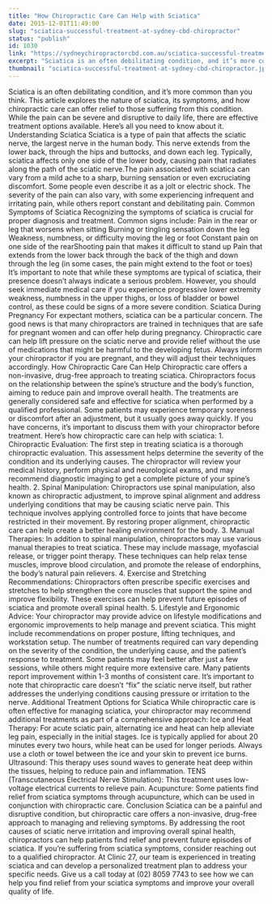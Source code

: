 ```yaml
---
title: "How Chiropractic Care Can Help with Sciatica"
date: 2015-12-01T11:49:00
slug: "sciatica-successful-treatment-at-sydney-cbd-chiropractor"
status: "publish"
id: 1030
link: "https://sydneychiropractorcbd.com.au/sciatica-successful-treatment-at-sydney-cbd-chiropractor/"
excerpt: "Sciatica is an often debilitating condition, and it’s more common than you think. This article explores the nature of sciatica, its symptoms, and how chiropractic care can offer relief to those suffering from this condition. While the pain can be severe and disruptive to daily life, there are effective treatment options available. Here’s all you [&hellip;]"
thumbnail: "sciatica-successful-treatment-at-sydney-cbd-chiropractor.jpg"
---
```


Sciatica is an often debilitating condition, and it’s more common than you think. This article explores the nature of sciatica, its symptoms, and how chiropractic care can offer relief to those suffering from this condition. While the pain can be severe and disruptive to daily life, there are effective treatment options available. Here’s all you need to know about it. Understanding Sciatica Sciatica is a type of pain that affects the sciatic nerve, the largest nerve in the human body. This nerve extends from the lower back, through the hips and buttocks, and down each leg. Typically, sciatica affects only one side of the lower body, causing pain that radiates along the path of the sciatic nerve.The pain associated with sciatica can vary from a mild ache to a sharp, burning sensation or even excruciating discomfort. Some people even describe it as a jolt or electric shock. The severity of the pain can also vary, with some experiencing infrequent and irritating pain, while others report constant and debilitating pain. Common Symptoms of Sciatica Recognizing the symptoms of sciatica is crucial for proper diagnosis and treatment. Common signs include: Pain in the rear or leg that worsens when sitting Burning or tingling sensation down the leg Weakness, numbness, or difficulty moving the leg or foot Constant pain on one side of the rearShooting pain that makes it difficult to stand up Pain that extends from the lower back through the back of the thigh and down through the leg (in some cases, the pain might extend to the foot or toes) It&#8217;s important to note that while these symptoms are typical of sciatica, their presence doesn&#8217;t always indicate a serious problem. However, you should seek immediate medical care if you experience progressive lower extremity weakness, numbness in the upper thighs, or loss of bladder or bowel control, as these could be signs of a more severe condition. Sciatica During Pregnancy For expectant mothers, sciatica can be a particular concern. The good news is that many chiropractors are trained in techniques that are safe for pregnant women and can offer help during pregnancy. Chiropractic care can help lift pressure on the sciatic nerve and provide relief without the use of medications that might be harmful to the developing fetus. Always inform your chiropractor if you are pregnant, and they will adjust their techniques accordingly. How Chiropractic Care Can Help Chiropractic care offers a non-invasive, drug-free approach to treating sciatica. Chiropractors focus on the relationship between the spine&#8217;s structure and the body&#8217;s function, aiming to reduce pain and improve overall health. The treatments are generally considered safe and effective for sciatica when performed by a qualified professional. Some patients may experience temporary soreness or discomfort after an adjustment, but it usually goes away quickly. If you have concerns, it&#8217;s important to discuss them with your chiropractor before treatment. Here&#8217;s how chiropractic care can help with sciatica: 1. Chiropractic Evaluation: The first step in treating sciatica is a thorough chiropractic evaluation. This assessment helps determine the severity of the condition and its underlying causes. The chiropractor will review your medical history, perform physical and neurological exams, and may recommend diagnostic imaging to get a complete picture of your spine&#8217;s health. 2. Spinal Manipulation: Chiropractors use spinal manipulation, also known as chiropractic adjustment, to improve spinal alignment and address underlying conditions that may be causing sciatic nerve pain. This technique involves applying controlled force to joints that have become restricted in their movement. By restoring proper alignment, chiropractic care can help create a better healing environment for the body. 3. Manual Therapies: In addition to spinal manipulation, chiropractors may use various manual therapies to treat sciatica. These may include massage, myofascial release, or trigger point therapy. These techniques can help relax tense muscles, improve blood circulation, and promote the release of endorphins, the body&#8217;s natural pain relievers. 4. Exercise and Stretching Recommendations: Chiropractors often prescribe specific exercises and stretches to help strengthen the core muscles that support the spine and improve flexibility. These exercises can help prevent future episodes of sciatica and promote overall spinal health. 5. Lifestyle and Ergonomic Advice: Your chiropractor may provide advice on lifestyle modifications and ergonomic improvements to help manage and prevent sciatica. This might include recommendations on proper posture, lifting techniques, and workstation setup. The number of treatments required can vary depending on the severity of the condition, the underlying cause, and the patient’s response to treatment. Some patients may feel better after just a few sessions, while others might require more extensive care. Many patients report improvement within 1-3 months of consistent care. It&#8217;s important to note that chiropractic care doesn&#8217;t &#8220;fix&#8221; the sciatic nerve itself, but rather addresses the underlying conditions causing pressure or irritation to the nerve. Additional Treatment Options for Sciatica While chiropractic care is often effective for managing sciatica, your chiropractor may recommend additional treatments as part of a comprehensive approach: Ice and Heat Therapy: For acute sciatic pain, alternating ice and heat can help alleviate leg pain, especially in the initial stages. Ice is typically applied for about 20 minutes every two hours, while heat can be used for longer periods. Always use a cloth or towel between the ice and your skin to prevent ice burns. Ultrasound: This therapy uses sound waves to generate heat deep within the tissues, helping to reduce pain and inflammation. TENS (Transcutaneous Electrical Nerve Stimulation): This treatment uses low-voltage electrical currents to relieve pain. Acupuncture: Some patients find relief from sciatica symptoms through acupuncture, which can be used in conjunction with chiropractic care. Conclusion Sciatica can be a painful and disruptive condition, but chiropractic care offers a non-invasive, drug-free approach to managing and relieving symptoms. By addressing the root causes of sciatic nerve irritation and improving overall spinal health, chiropractors can help patients find relief and prevent future episodes of sciatica. If you&#8217;re suffering from sciatica symptoms, consider reaching out to a qualified chiropractor. At Clinic 27, our team is experienced in treating sciatica and can develop a personalized treatment plan to address your specific needs. Give us a call today at (02) 8059 7743 to see how we can help you find relief from your sciatica symptoms and improve your overall quality of life.
